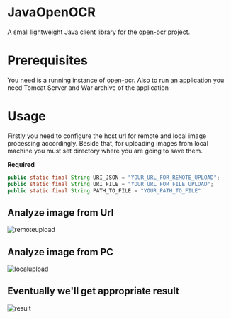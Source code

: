 # JavaOpenOCR
A small lightweight Java client library for the <a href="https://github.com/tleyden/open-ocr">open-ocr project</a>.

# Prerequisites
You need is a running instance of <a href="https://github.com/tleyden/open-ocr">open-ocr</a>.
Also to run an application you need Tomcat Server and War archive of the application

# Usage
Firstly you need to configure the host url for remote and local image processing accordingly. Beside that, for uploading images from local machine you must set directory where you are going to save them.

<b>Required</b>
```java
public static final String URI_JSON = "YOUR_URL_FOR_REMOTE_UPLOAD";
public static final String URI_FILE = "YOUR_URL_FOR_FILE_UPLOAD";
public static final String PATH_TO_FILE = "YOUR_PATH_TO_FILE"
```
## Analyze image from Url
![remoteupload](https://user-images.githubusercontent.com/23281318/52038611-d8180480-2543-11e9-9298-3a8916261ad1.jpg)
## Analyze image from PC
![localupload](https://user-images.githubusercontent.com/23281318/52038712-fed63b00-2543-11e9-8297-07ba3daae998.jpg)
## Eventually we'll get appropriate result
![result](https://user-images.githubusercontent.com/23281318/52038855-2a592580-2544-11e9-9a08-9945873195a1.jpg)
